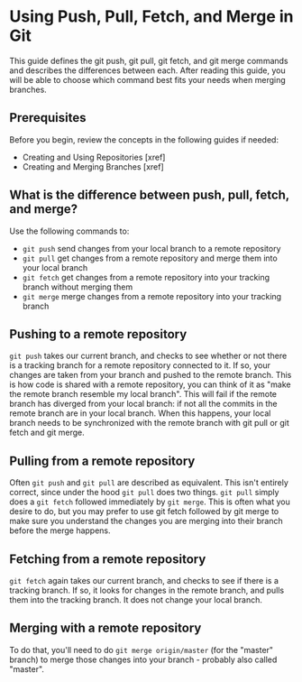 # Using Push, Pull, Fetch, and Merge in Git
 This guide defines the git push, git pull, git fetch, and git merge commands and describes the differences between each. After reading this guide, you will be able to choose which command best fits your needs when merging branches.
## Prerequisites
Before you begin, review the concepts in the following guides if needed:
- Creating and Using Repositories [xref]
- Creating and Merging Branches [xref]
## What is the difference between push, pull, fetch, and merge?
Use the following commands to:
 - `git push` send changes from your local branch to a remote repository
 - `git pull` get changes from a remote repository and merge them into your local branch
 - `git fetch` get changes from a remote repository into your tracking branch without merging them
 - `git merge` merge changes from a remote repository into your tracking branch
## Pushing to a remote repository
 `git push` takes our current branch, and checks to see whether or not there is a tracking branch for a remote repository connected to it. If so, your changes are taken from your branch and pushed to the remote branch. This is how code is shared with a remote repository, you can think of it as "make the remote branch resemble my local branch". This will fail if the remote branch has diverged from your local branch: if not all the commits in the remote branch are in your local branch. When this happens, your local branch needs to be synchronized with the remote branch with git pull or git fetch and git merge.

## Pulling from a remote repository
 Often `git push` and `git pull` are described as equivalent. This isn't entirely correct, since under the hood `git pull` does two things. `git pull` simply does a `git fetch` followed immediately by `git merge`. This is often what you desire to do, but you may prefer to use git fetch followed by git merge to make sure you understand the changes you are merging into their branch before the merge happens.

## Fetching from a remote repository
`git fetch` again takes our current branch, and checks to see if there is a tracking branch. If so, it looks for changes in the remote branch, and pulls them into the tracking branch. It does not change your local branch.

## Merging with a remote repository
 To do that, you'll need to do `git merge origin/master` (for the "master" branch) to merge those changes into your branch - probably also called "master".
